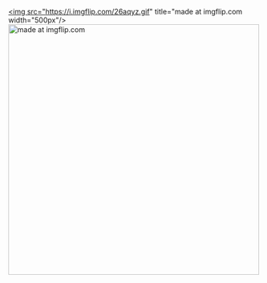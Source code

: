  <a href="https://imgflip.com/gif/26aqyz"><img src="https://i.imgflip.com/26aqyz.gif" title="made at imgflip.com width="500px"/></a>
 <a href="https://imgflip.com/gif/26arcb"><img src="https://i.imgflip.com/26arcb.gif" title="made at imgflip.com" width="500px"/></a>
